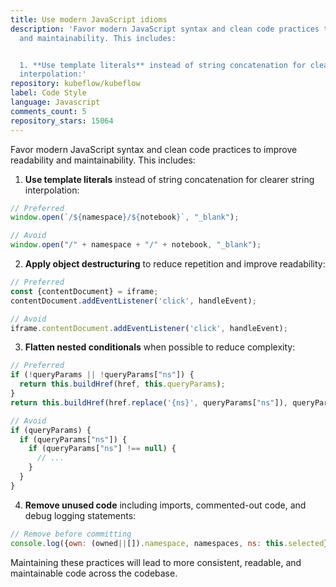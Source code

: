```yaml
---
title: Use modern JavaScript idioms
description: 'Favor modern JavaScript syntax and clean code practices to improve readability
  and maintainability. This includes:


  1. **Use template literals** instead of string concatenation for clearer string
  interpolation:'
repository: kubeflow/kubeflow
label: Code Style
language: Javascript
comments_count: 5
repository_stars: 15064
---
```


Favor modern JavaScript syntax and clean code practices to improve readability and maintainability. This includes:

1. **Use template literals** instead of string concatenation for clearer string interpolation:
```javascript
// Preferred
window.open(`/${namespace}/${notebook}`, "_blank");

// Avoid
window.open("/" + namespace + "/" + notebook, "_blank");
```

2. **Apply object destructuring** to reduce repetition and improve readability:
```javascript
// Preferred
const {contentDocument} = iframe;
contentDocument.addEventListener('click', handleEvent);

// Avoid
iframe.contentDocument.addEventListener('click', handleEvent);
```

3. **Flatten nested conditionals** when possible to reduce complexity:
```javascript
// Preferred
if (!queryParams || !queryParams["ns"]) {
  return this.buildHref(href, this.queryParams);
}
return this.buildHref(href.replace('{ns}', queryParams["ns"]), queryParams);

// Avoid
if (queryParams) {
  if (queryParams["ns"]) {
    if (queryParams["ns"] !== null) {
      // ...
    }
  }
}
```

4. **Remove unused code** including imports, commented-out code, and debug logging statements:
```javascript
// Remove before committing
console.log({own: (owned||[]).namespace, namespaces, ns: this.selected});
```

Maintaining these practices will lead to more consistent, readable, and maintainable code across the codebase.
